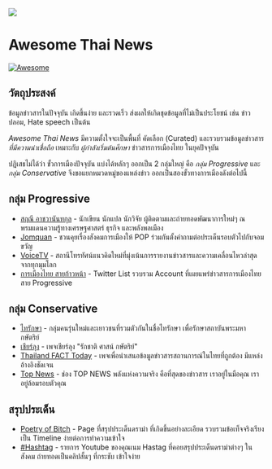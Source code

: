 ![](https://github.com/sindresorhus/awesome/raw/main/media/logo.svg)

# Awesome Thai News
[![Awesome](https://cdn.rawgit.com/sindresorhus/awesome/d7305f38d29fed78fa85652e3a63e154dd8e8829/media/badge.svg)](https://github.com/sindresorhus/awesome)

## วัตถุประสงค์
ข้อมูลข่าวสารในปัจจุบัน เกิดขึ้นง่าย และรวดเร็ว ส่งผลให้เกิดชุดข้อมูลที่ไม่เป็นประโยชน์ เช่น ข่าวปลอม, Hate speech เป็นต้น

*Awesome Thai News* มีความตั้งใจจะเป็นพื้นที่ คัดเลือก (Curated) และรวบรวมข้อมูลข่าวสาร *ที่มีความน่าเชื่อถือ* เหมาะกับ *ผู้กำลังเริ่มต้นศึกษา* ข่าวสารการเมืองไทย ในยุคปัจจุบัน

ปฏิเสธไม่ได้ว่า ขั้วการเมืองปัจจุบัน แบ่งได้หลักๆ ออกเป็น 2 กลุ่มใหญ่ คือ *กลุ่ม Progressive* และ *กลุ่ม Conservative* จึงขอแยกหมวดหมู่ของแหล่งข่าว ออกเป็นสองขั้วทางการเมืองดังต่อไปนี้

## กลุ่ม Progressive
- [สฤณี อาชวานันทกุล](https://www.facebook.com/SarineeA) - นักเขียน นักแปล นักวิจัย ผู้ติดตามและถ่ายทอดพัฒนาการใหม่ๆ ณ พรมแดนความรู้ทางเศรษฐศาสตร์ ธุรกิจ และพลังพลเมือง
- [Jomquan](https://www.youtube.com/channel/UCzheDCNyul0tRvvoGycjz6A) - ชวนคุยเรื่องสังคมการเมืองให้ POP 
ร่วมกันตั้งคำถามต่อประเด็นรอบตัวไปกับจอมขวัญ
- [VoiceTV](https://www.youtube.com/user/VoiceTVHD) - สถานีโทรทัศน์แนวคิดใหม่ที่มุ่งเน้นการรายงานข่าวสารและความเคลื่อนไหวล่าสุดจากทุกมุมโลก
- [การเมืองไทย สายก้าวหน้า](https://twitter.com/i/lists/1318005269809434624) - Twitter List รวบรวม Account ที่เผยแพร่ข่าวสารการเมืองไทย สาย Progressive

## กลุ่ม Conservative
- [ไทรักษา](https://www.facebook.com/thraksa910) - 
กลุ่มคนรุ่นใหม่และเยาวชนที่รวมตัวกันในชื่อไทรักษา เพื่อรักษาสถาบันพระมหากษัตริย์
- [เชียร์ลุง](https://www.facebook.com/CheerLungThailand) - เพจเชียร์ลุง "รักชาติ ศาสน์ กษัตริย์"
- [Thailand FACT Today](https://www.facebook.com/TFACTD) - 
เพจเพื่อนำเสนอข้อมูลข่าวสารสถานการณ์ในไทยที่ถูกต้อง มีแหล่งอ้างอิงชัดเจน
- [Top News](https://www.youtube.com/channel/UCneS5JrD0vl6dhqs7FCZKCA) - ช่อง TOP NEWS พลังแห่งความจริง คือที่สุดของข่าวสาร เราอยู่ในมือคุณ เราอยู่ล้อมรอบตัวคุณ

## สรุปประเด็น
- [Poetry of Bitch](https://www.facebook.com/poetryofb) - Page ที่สรุปประเด็นดราม่า ที่เกิดขึ้นอย่างละเอียด รวบรวมข้อเท็จจริงเรียงเป็น Timeline ง่ายต่อการทำความเข้าใจ
- [#Hashtag](https://www.youtube.com/channel/UCcJxrRfBt-CLZWIjCynommw) - รายการ Youtube ของคุณเนม Hastag ที่คอยสรุปประเด็นดราม่าต่างๆ ในสังคม ถ่ายทอดเป็นคลิปสั้นๆ ที่กระชับ เข้าใจง่าย

